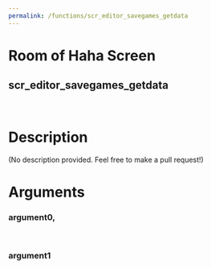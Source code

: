 ```yaml
---
permalink: /functions/scr_editor_savegames_getdata
---
```

# Room of Haha Screen  
## scr_editor_savegames_getdata  
&nbsp;  
# Description  
(No description provided. Feel free to make a pull request!) 
&nbsp;  
# Arguments
### argument0, 

&nbsp;  
### argument1

&nbsp;  


